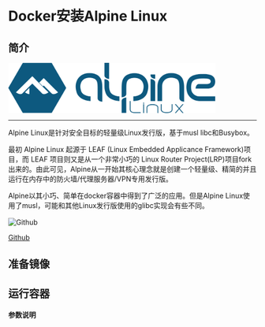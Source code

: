# **Docker安装Alpine Linux** #
## 简介 ##

 <img src="./../images/alpinelinux-logo.svg" width = "420" alt="Github" align=center />

* * *

Alpine Linux是针对安全目标的轻量级Linux发行版，基于musl libc和Busybox。

最初 Alpine Linux 起源于 LEAF (Linux Embedded Applicance Framework)项目，而 LEAF 项目则又是从一个非常小巧的 Linux Router Project(LRP)项目fork出来的。由此可见，Alpine从一开始其核心理念就是创建一个轻量级、精简的并且运行在内存中的防火墙/代理服务器/VPN专用发行版。

Alpine以其小巧、简单在docker容器中得到了广泛的应用。但是Alpine Linux使用了musl，可能和其他Linux发行版使用的glibc实现会有些不同。

 <img src="https://github.com/favicon.ico" width = "20" alt="Github" align=center />

[ Github ](https://github.com/alpinejs/alpine)
## 准备镜像 ##
## 运行容器 ##
#### 参数说明 ####